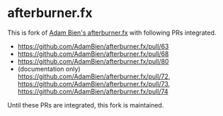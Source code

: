afterburner.fx
==============

This is fork of [Adam Bien's afterburner.fx](https://github.com/AdamBien/afterburner.fx) with following PRs integrated.

- https://github.com/AdamBien/afterburner.fx/pull/63
- https://github.com/AdamBien/afterburner.fx/pull/68
- https://github.com/AdamBien/afterburner.fx/pull/80
- (documentation only) https://github.com/AdamBien/afterburner.fx/pull/72, https://github.com/AdamBien/afterburner.fx/pull/73, https://github.com/AdamBien/afterburner.fx/pull/74

Until these PRs are integrated, this fork is maintained.
